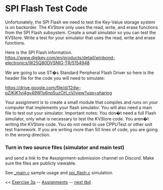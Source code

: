 # SPI Flash Test Code

Unfortunately, the SPI Flash we need to test the Key-Value storage system is on backorder. The
KVStore only uses the read, write, and erase functions from the SPI Flash subsystem. Create a
small simulator so you can test the KVStore. Write a test for your simulator that uses the read,
write and erase functions.

Here is the SPI Flash information.
https://www.digikey.com/en/products/detail/winbond-electronics/W25Q80DVSNIG-TR/5154948

We are going to use ST�s Standard Peripheral Flash Driver so here is the header file for the
code you will need to simulate:

https://drive.google.com/file/d/12dw-pZiKiK1vi4gv49W1x6np5uzCH_cV/view?usp=sharing

Your assignment is to create a small module that compiles and runs on your computer that
implements your flash simulator. You will also need a main file to test out your simulator.
Important notes: You don�t need a full Flash simulator, only what is necessary to test the
KVStore code. You aren�t writing the KVStore code. You do not need to use CPPUTest or other
unit test framework. If you are writing more than 50 lines of code, you are going in the wrong
direction.

### Turn in two source files (simulator and main test)
and send a link to the #assignment-submission channel on Discord. Make sure the files are publicly viewable.

See [_main.c](https://github.com/gojimmypi/IoT_BBQ/blob/e4ca09b48812742fda096bde2ac1601ff15743d8/IoT_BBQ_STM32/_main.c#L65) sample usage
and [spi_flash.c](https://github.com/gojimmypi/IoT_BBQ/blob/e4ca09b48812742fda096bde2ac1601ff15743d8/IoT_BBQ_STM32/spi_flash.c#L11) simulation.

<< [Exercise 3a](./Exercise_3a.md) -- [Assignments](./README.md) -- [next tbd]()